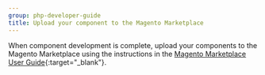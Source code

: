 ```yaml
---
group: php-developer-guide
title: Upload your component to the Magento Marketplace
---
```


When component development is complete, upload your components to the Magento Marketplace using the instructions in the [Magento Marketplace User Guide](http://docs.magento.com/marketplace/user_guide/getting-started.html){:target="_blank"}.
